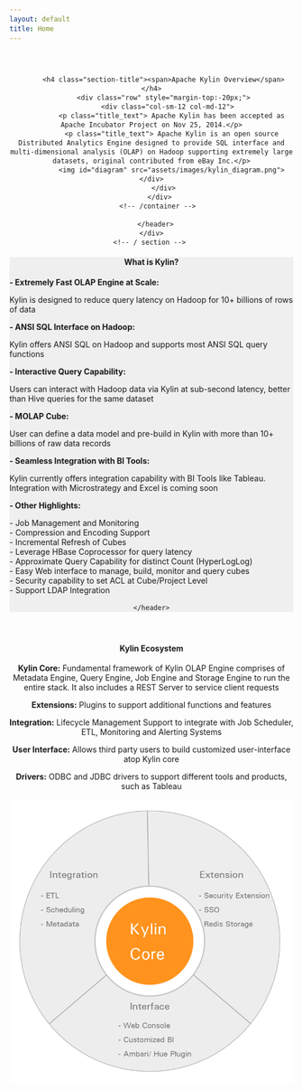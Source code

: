 ```yaml
---
layout: default
title: Home
---
```



<main id="main" >
  <div class="container" >
    <div id="zero" class=" main" >
      <header style=" padding:2em 0 4em 0">
        <div class="container" >

          <h4 class="section-title"><span>Apache Kylin Overview</span></h4>
          <div class="row" style="margin-top:-20px;">
            <div class="col-sm-12 col-md-12">
              <p class="title_text"> Apache Kylin has been accepted as Apache Incubator Project on Nov 25, 2014.</p>
              <p class="title_text"> Apache Kylin is an open source Distributed Analytics Engine designed to provide SQL interface and multi-dimensional analysis (OLAP) on Hadoop supporting extremely large datasets, original contributed from eBay Inc.</p>
              <img id="diagram" src="assets/images/kylin_diagram.png"> </div>
          </div>
        </div>
        <!-- /container --> 
        
      </header>
    </div>
    <!-- / section --> 
  </div>
  <!-- /container -->
  
  <section id="second" class="main">
    <header style="background-color:#efefef;">
      <div class="container"  >
        <h4 class="section-title"><span> What is Kylin? </span></h4>
        <!-- second-->
        <div class="row">
          <div class="col-sm-12 col-md-12">
            <div align="left">
              <p> <b>- Extremely Fast OLAP Engine at Scale: </b><br/>
              <div class="indent">Kylin is designed to reduce query latency on Hadoop for 10+ billions of rows of data</div>
              </p>
              <p> <b>- ANSI SQL Interface on Hadoop: </b><br/>
              <div class="indent">Kylin offers ANSI SQL on Hadoop and supports most ANSI SQL query functions</div>
              </p>
              <p> <b>- Interactive Query Capability: </b><br/>
              <div class="indent">Users can interact with Hadoop data via Kylin at sub-second latency, better than Hive queries for the same dataset</div>
              </p>
              <p> <b>- MOLAP Cube:</b><br/>
              <div class="indent">User can define a data model and pre-build in Kylin with more than 10+ billions of raw data records</div>
              </p>
              <p> <b>- Seamless Integration with BI Tools:</b><br/>
              <div class="indent">Kylin currently offers integration capability with BI Tools like Tableau.  Integration with Microstrategy and Excel is coming soon</div>
              </p>
              <p> <b>- Other Highlights:</b> <br/>
              <div class="indent">- Job Management and Monitoring <br/>
                - Compression and Encoding Support <br/>
                - Incremental Refresh of Cubes <br/>
                - Leverage HBase Coprocessor for query latency <br/>
                - Approximate Query Capability for distinct Count (HyperLogLog) <br/>
                - Easy Web interface to manage, build, monitor and query cubes <br/>
                - Security capability to set ACL at Cube/Project Level <br/>
                - Support LDAP Integration </div>
              </p>
            </div>
          </div>
        </div>
      </div>
      <!-- /container --> 
      
    </header>
  </section>
  
  <!-- second -->
  <section id="first" class="main">
    <header>
      <div class="container" >
        <h4 class="section-title"><span>Kylin Ecosystem</span></h4>
        <div class="row">
          <div class="col-sm-7 col-md-7">
            <p> </p>
            <p><b>Kylin Core:</b> Fundamental framework of Kylin OLAP Engine comprises of Metadata Engine, Query Engine, Job Engine and Storage Engine to run the entire stack. It also includes a REST Server to service client requests</p>
            <p><b>Extensions:</b> Plugins to support additional functions and features </p>
            <p><b>Integration:</b> Lifecycle Management Support to integrate with Job Scheduler,  ETL, Monitoring and Alerting Systems </p>
            <p><b>User Interface:</b> Allows third party users to build customized user-interface atop Kylin core</p>
            <p><b>Drivers:</b> ODBC and JDBC drivers to support different tools and products, such as Tableau</p>
          </div>
          <div class="col-sm-5 col-md-5"> <img id="core" src="assets/images/core.png"> </div>
        </div>
        <!-- /container --> 
      </div>
    </header>
  </section>  
</main>
